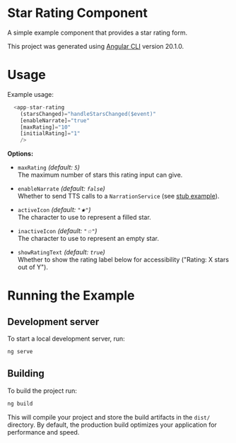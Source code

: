 # Star Rating Component

A simple example component that provides a star rating form.

This project was generated using [Angular CLI](https://github.com/angular/angular-cli) version 20.1.0.

# Usage

Example usage:

```ts
  <app-star-rating
    (starsChanged)="handleStarsChanged($event)"
    [enableNarrate]="true"
    [maxRating]="10"
    [initialRating]="1"
    />
```

**Options:**

- `maxRating` _(default: `5`)_  
  The maximum number of stars this rating input can give.

- `enableNarrate` _(default: `false`)_  
  Whether to send TTS calls to a `NarrationService` (see [stub example](src/app/narration-service.ts)).

- `activeIcon` _(default: `"★"`)_  
  The character to use to represent a filled star.

- `inactiveIcon` _(default: `"☆"`)_  
  The character to use to represent an empty star.

- `showRatingText` _(default: `true`)_  
  Whether to show the rating label below for accessibility ("Rating: X stars out of Y").

# Running the Example

## Development server

To start a local development server, run:

```bash
ng serve
```

## Building

To build the project run:

```bash
ng build
```

This will compile your project and store the build artifacts in the `dist/` directory. By default, the production build optimizes your application for performance and speed.
